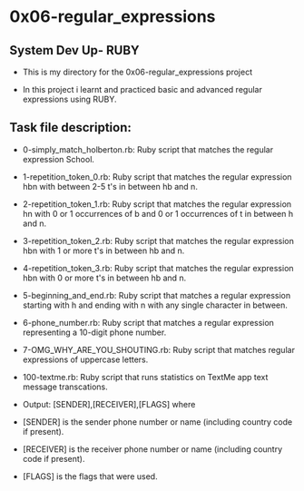 # 0x06-regular_expressions

## System Dev Up- RUBY

- This is my directory for the 0x06-regular_expressions project

- In this project i learnt and practiced basic and advanced regular expressions using RUBY.

## Task file description:

- 0-simply_match_holberton.rb: Ruby script that matches the regular expression School.

- 1-repetition_token_0.rb: Ruby script that matches the regular expression hbn with between 2-5 t's in between hb and n.

- 2-repetition_token_1.rb: Ruby script that matches the regular expression hn with 0 or 1 occurrences of b and 0 or 1 occurrences of t in between h and n.

- 3-repetition_token_2.rb: Ruby script that matches the regular expression hbn with 1 or more t's in between hb and n.

- 4-repetition_token_3.rb: Ruby script that matches the regular expression hbn with 0 or more t's in between hb and n.

- 5-beginning_and_end.rb: Ruby script that matches a regular expression starting with h and ending with n with any single character in between.

- 6-phone_number.rb: Ruby script that matches a regular expression representing a 10-digit phone number.

- 7-OMG_WHY_ARE_YOU_SHOUTING.rb: Ruby script that matches regular expressions of uppercase letters.

- 100-textme.rb: Ruby script that runs statistics on TextMe app text message transcations.

- Output: [SENDER],[RECEIVER],[FLAGS] where

- [SENDER] is the sender phone number or name (including country code if present).
- [RECEIVER] is the receiver phone number or name (including country code if present).
- [FLAGS] is the flags that were used.
